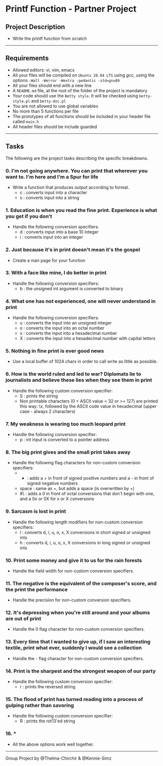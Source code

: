 # Printf Function - Partner Project
## Project Description
- Write the printf function from scratch
__________________________________________________________________________________________________________________________
## Requirements 
- Allowed editors: vi, vim, emacs
- All your files will be compiled on ``Ubuntu 20.04 LTS`` using *gcc*, using the options ``-Wall -Werror -Wextra -pedantic -std=gnu89``
- All your files should end with a new line
- A ``README.md`` file, at the root of the folder of the project is mandatory
- Your code should use the ``Betty style``. It will be checked using ``betty-style.pl`` and ``betty-doc.pl``
- You are not allowed to use global variables
- No more than 5 functions per file
- The prototypes of all functions should be included in your header file called ``main.h``
- All header files should be include guarded

___________________________________________________________________________________________________________________________
## Tasks
The following are the project tasks describing the specific breakdowns.

### 0. I'm not going anywhere. You can print that wherever you want to. I'm here and I'm a Spur for life
- Write a function that produces output according to format.
    - c : converts input into a character
    - s : converts input into a string
### 1. Education is when you read the fine print. Experience is what you get if you don't
- Handle the following conversion specifiers:
    - d : converts input into a base 10 integer
    - i : converts input into an integer

### 2. Just because it's in print doesn't mean it's the gospel
- Create a man page for your function

### 3. With a face like mine, I do better in print
- Handle the following conversion specifiers:
    - b : the unsigned int argument is converted to binary

### 4. What one has not experienced, one will never understand in print
- Handle the following conversion specifiers:
    - u : converts the input into an unsigned integer
    - o : converts the input into an octal number
    - x : converts the input into a hexadecimal number
    - X : converts the input into a hexadecimal number with capital letters

### 5. Nothing in fine print is ever good news
- Use a local buffer of 1024 chars in order to call write as little as possible.

### 6. How is the world ruled and led to war? Diplomats lie to journalists and believe these lies when they see them in print
- Handle the following custom conversion specifier:
    - S : prints the string
    - Non printable characters (0 < ASCII value < 32 or >= 127) are printed this way: \x, followed by the ASCII code value in hexadecimal (upper case - always 2 characters)

### 7. My weakness is wearing too much leopard print
- Handle the following conversion specifier:
    - p : int input is converted to a pointer address

### 8. The big print gives and the small print takes away
- Handle the following flag characters for non-custom conversion specifiers:
    - + : adds a + in front of signed positive numbers and a - in front of signed negative numbers
    - space : same as +, but adds a space (is overwritten by +)
    - #\ : adds a 0 in front of octal conversions that don't begin with one, and a 0x or 0X for x or X conversions

### 9. Sarcasm is lost in print
- Handle the following length modifiers for non-custom conversion specifiers:
    - l : converts d, i, u, o, x, X conversions in short signed or unsigned ints
    - h : converts d, i, u, o, x, X conversions in long signed or unsigned ints

### 10. Print some money and give it to us for the rain forests
- Handle the field width for non-custom conversion specifiers.

### 11. The negative is the equivalent of the composer's score, and the print the performance
- Handle the precision for non-custom conversion specifiers.

### 12. It's depressing when you're still around and your albums are out of print
- Handle the 0 flag character for non-custom conversion specifiers.

### 13. Every time that I wanted to give up, if I saw an interesting textile, print what ever, suddenly I would see a collection
- Handle the - flag character for non-custom conversion specifiers.

### 14. Print is the sharpest and the strongest weapon of our party
- Handle the following custom conversion specifier:
    - r : prints the reversed string

### 15. The flood of print has turned reading into a process of gulping rather than savoring
- Handle the following custom conversion specifier:
    - R : prints the rot13'ed string
### 16. *
- All the above options work well together.
______________________________________________________________________________________________________________________________
Group Project by @Thelma-Chirchir & @Kennie-Simz
